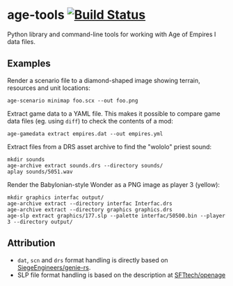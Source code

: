 # age-tools [![Build Status](https://travis-ci.org/mike42/age-tools.svg?branch=master)](https://travis-ci.org/mike42/age-tools)

Python library and command-line tools for working with Age of Empires I data files.

## Examples

Render a scenario file to a diamond-shaped image showing terrain, resources and unit locations:

```
age-scenario minimap foo.scx --out foo.png
```

Extract game data to a YAML file. This makes it possible to compare game data files (eg. using `diff`) to check the contents of a mod:

```
age-gamedata extract empires.dat --out empires.yml
```

Extract files from a DRS asset archive to find the "wololo" priest sound:

```
mkdir sounds
age-archive extract sounds.drs --directory sounds/
aplay sounds/5051.wav
```

Render the Babylonian-style Wonder as a PNG image as player 3 (yellow):

```
mkdir graphics interfac output/
age-archive extract --directory interfac Interfac.drs
age-archive extract --directory graphics graphics.drs
age-slp extract graphics/177.slp --palette interfac/50500.bin --player 3 --directory output/
```

## Attribution

- `dat`, `scn` and `drs` format handling is directly based on [SiegeEngineers/genie-rs](https://github.com/SiegeEngineers/genie-rs).
- SLP file format handling is based on the description at [SFTtech/openage](https://github.com/blob/9f13a91184e16af761fd9b654ff66cb3665261dd/doc/media/slp-files.md)

